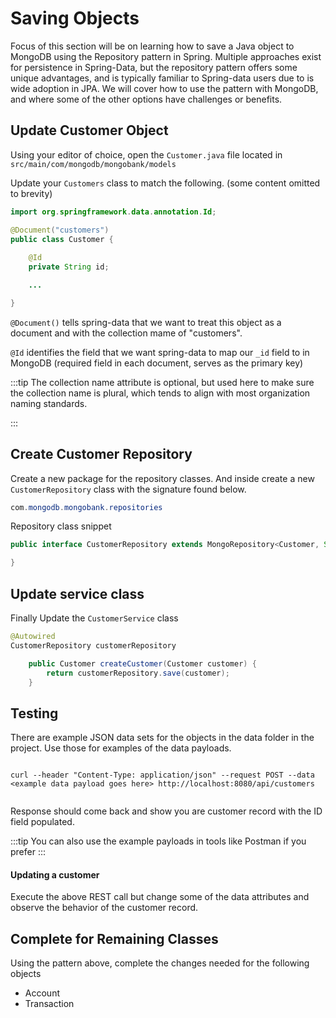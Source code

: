 # Saving Objects

Focus of this section will be on learning how to save a Java object to MongoDB using the Repository pattern in Spring. Multiple approaches exist
for persistence in Spring-Data, but the repository pattern offers some unique advantages, and is typically familiar to Spring-data users due to is wide adoption in JPA. 
We will cover how to use the pattern with MongoDB, and where some of the other options have challenges or benefits. 

## Update Customer Object

Using your editor of choice, open the `Customer.java` file located in `src/main/com/mongodb/mongobank/models`

Update your `Customers` class to match the following. (some content omitted to brevity)

```java
import org.springframework.data.annotation.Id;

@Document("customers")
public class Customer {
    
    @Id
    private String id;

    ...

}
```

`@Document()` tells spring-data that we want to treat this object as a document and with the collection mame of "customers". 


`@Id` identifies the field that we want spring-data to map our `_id` field to in MongoDB (required field in each document, serves as the primary key)

:::tip
The collection name attribute is optional, but used here to make sure the collection name is plural, which tends to align with most organization naming standards.

:::


## Create Customer Repository

Create a new package for the repository classes. And inside create a new `CustomerRepository` class with the signature found below.

```java 
com.mongodb.mongobank.repositories
```

Repository class snippet
```java 
public interface CustomerRepository extends MongoRepository<Customer, String> {

}
```

## Update service class

Finally Update the `CustomerService` class

``` java
@Autowired
CustomerRepository customerRepository

    public Customer createCustomer(Customer customer) {
        return customerRepository.save(customer);
    }
```

## Testing


There are example JSON data sets for the objects in the data folder in the project. Use those for examples of the data payloads.

```shell

curl --header "Content-Type: application/json" --request POST --data <example data payload goes here> http://localhost:8080/api/customers
  
```



Response should come back and show you are customer record with the ID field populated.

:::tip
You can also use the example payloads in tools like Postman if you prefer
:::


#### Updating a customer

Execute the above REST call but change some of the data attributes and observe the behavior of the customer record. 

## Complete for Remaining Classes

Using the pattern above, complete the changes needed for the following objects

* Account
* Transaction
